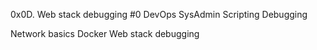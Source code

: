 0x0D. Web stack debugging #0
DevOps SysAdmin Scripting Debugging

Network basics
Docker
Web stack debugging
